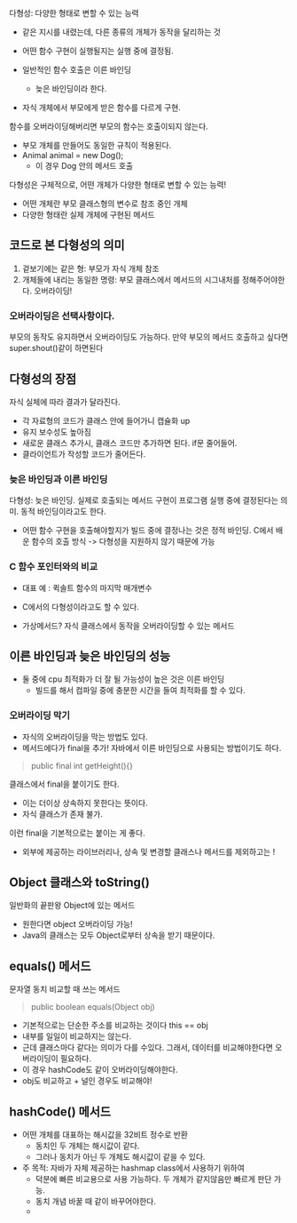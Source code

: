 다형성: 다양한 형태로 변할 수 있는 능력
- 같은 지시를 내렸는데, 다른 종류의 개체가 동작을 달리하는 것
- 어떤 함수 구현이 실행될지는 실행 중에 결정됨.
- 일반적인 함수 호출은 이른 바인딩
    - 늦은 바인딩이라 한다.
  
- 자식 개체에서 부모에게 받은 함수를 다르게 구현. 

함수를 오버라이딩해버리면 부모의 함수는 호출이되지 않는다.
- 부모 개체를 만들어도 동일한 규칙이 적용된다. 
- Animal animal = new Dog(); 
  - 이 경우 Dog 안의 메서드 호출

다형성은 구체적으로, 어떤 개체가 다양한 형태로 변할 수 있는 능력! 
- 어떤 개체란 부모 클래스형의 변수로 참조 중인 개체
- 다양한 형태란 실제 개체에 구현된 메서드

## 코드로 본 다형성의 의미
1. 겉보기에는 같은 형: 부모가 자식 개체 참조
2. 개체들에 내리는 동일한 명령: 부모 클래스에서 메서드의 시그내처를 정해주어야한다. 오버라이딩!

### 오버라이딩은 선택사항이다.
부모의 동작도 유지하면서 오버라이딩도 가능하다.
만약 부모의 메서드 호출하고 싶다면 super.shout()같이 하면된다

## 다형성의 장점
자식 실체에 따라 결과가 달라진다.
- 각 자료형의 코드가 클래스 안에 들어가니 캡슐화 up
- 유지 보수성도 높아짐
- 새로운 클래스 추가시, 클래스 코드만 추가하면 된다. if문 줄어들어.
- 클라이언트가 작성할 코드가 줄어든다.

### 늦은 바인딩과 이른 바인딩
다형성: 늦은 바인딩. 실제로 호출되는 메서드 구현이 프로그램 실행 중에 결정된다는 의미. 동적 바인딩이라고도 한다.
- 어떤 함수 구현을 호출해야할지가 빌드 중에 결정나는 것은 정적 바인딩. C에서 배운 함수의 호출 방식 -> 다형성을 지원하지 않기 때문에 가능

### C 함수 포인터와의 비교
- 대표 예 : 퀵솔트 함수의 마지막 매개변수
- C에서의 다형성이라고도 할 수 있다. 

- 가상메서드? 자식 클래스에서 동작을 오버라이딩할 수 있는 메서드


## 이른 바인딩과 늦은 바인딩의 성능
- 둘 중에 cpu 최적화가 더 잘 될 가능성이 높은 것은 이른 바인딩
  - 빌드를 해서 컴파일 중에 충분한 시간을 들여 최적화를 할 수 있다.

### 오버라이딩 막기
- 자식의 오버라이딩을 막는 방법도 있다.
- 메서드에다가 final을 추가! 자바에서 이른 바인딩으로 사용되는 방법이기도 하다.
> public final int getHeight(){}

클래스에서 final을 붙이기도 한다.
- 이는 더이상 상속하지 못한다는 뜻이다. 
- 자식 클래스가 존재 불가.

이런 final을 기본적으로는 붙이는 게 좋다.
- 외부에 제공하는 라이브러리나, 상속 및 변경할 클래스나 메서드를 제외하고는 ! 

## Object 클래스와 toString()
일반화의 끝판왕 Object에 있는 메서드
- 원한다면 object 오버라이딩 가능! 
- Java의 클래스는 모두 Object로부터 상속을 받기 때문이다.

## equals() 메서드
문자열 동치 비교할 때 쓰는 메서드
> public boolean equals(Object obj)

- 기본적으로는 단순한 주소를 비교하는 것이다 this == obj
- 내부를 일일이 비교하지는 않는다. 
- 근데 클래스마다 같다는 의미가 다를 수있다. 그래서, 데이터를 비교해야한다면 오버라이딩이 필요하다. 
- 이 경우 hashCode도 같이 오버라이딩해야한다. 
- obj도 비교하고 + 널인 경우도 비교해야! 

## hashCode() 메서드
- 어떤 개체를 대표하는 해시값을 32비트 정수로 반환
  - 동치인 두 개체는 해시값이 같다. 
  - 그러나 동치가 아닌 두 개체도 해시값이 같을 수 있다. 
- 주 목적: 자바가 자체 제공하는 hashmap class에서 사용하기 위하여
  - 덕분에 빠른 비교용으로 사용 가능하다. 두 개체가 같지않음만 빠르게 판단 가능.
  - 동치 개념 바꿀 때 같이 바꾸어야한다.
  - 